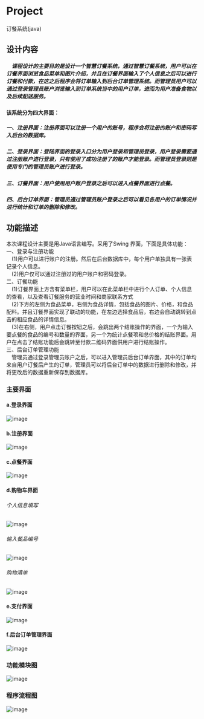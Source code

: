 # Project
订餐系统(java)
## 设计内容
##### &emsp;课程设计的主要目的是设计一个智慧订餐系统，通过智慧订餐系统，用户可以在订餐界面浏览食品菜单和图片介绍，并且在订餐界面输入了个人信息之后可以进行订餐和付款，在这之后程序会将订单输入到后台订单管理系统。而管理员用户可以通过登录管理员账户浏览输入到订单系统当中的用户订单，进而为用户准备食物以及后续配送服务。
#### 该系统分为四大界面：
##### 一、注册界面：注册界面可以注册一个用户的账号，程序会将注册的账户和密码写入后台的数据库。
##### 二、登录界面：登陆界面的登录入口分为用户登录和管理员登录，用户登录需要通过注册账户进行登录，只有使用了成功注册了的账户才能登录。而管理员登录则是使用专门的管理员账户进行登录。
##### 三、订餐界面：用户使用用户账户登录之后可以进入点餐界面进行点餐。
##### 四、后台订单界面：管理员通过管理员账户登录之后可以看见各用户的订单情况并进行统计和订单的删除和修改。
## 功能描述
本次课程设计主要是用Java语言编写。采用了Swing 界面，下面是具体功能：
<br>一、登录与注册功能
<br>&emsp;(1)用户可以进行账户的注册。然后在后台数据库中，每个用户单独具有一张表记录个人信息。
<br>&emsp;(2)用户仅可以通过注册过的用户账户和密码登录。
<br>二、订餐功能
<br>&emsp;(1)订餐界面上方含有菜单栏，用户可以在此菜单栏中进行个人订单、个人信息的查看，以及查看订餐服务的营业时间和商家联系方式
<br>&emsp;(2)下方的左侧为食品菜单，右侧为食品详情，包括食品的图片、价格，和食品配料。并且订餐界面实现了联动的功能，在左边选择食品后，右边会自动跳转到点击的相应食品的详情信息。
<br>&emsp;(3)在右侧，用户点击订餐按钮之后，会跳出两个结账操作的界面，一个为输入要点餐的食品的编号和数量的界面，另一个为统计点餐项和总价格的结账界面。用户在点击了结账功能后会跳转至付款二维码界面供用户进行结账操作。
<br>三、后台订单管理功能
<br>&emsp;管理员通过登录管理员账户之后，可以进入管理员后台订单界面，其中的订单均来自用户订餐后产生的订单，管理员可以将后台订单中的数据进行删除和修改，并将更改后的数据重新保存到数据库。
### 主要界面
#### a.登录界面
![image](https://github.com/JimStevens-YZY/Project/blob/master/photo/pic1.png)
#### b.注册界面
![image](https://github.com/JimStevens-YZY/Project/blob/master/photo/pic2.png)
#### c.点餐界面
![image](https://github.com/JimStevens-YZY/Project/blob/master/photo/pic3.png)
#### d.购物车界面
###### 个人信息填写
![image](https://github.com/JimStevens-YZY/Project/blob/master/photo/pic4.png)
###### 输入餐品编号
![image](https://github.com/JimStevens-YZY/Project/blob/master/photo/pic5.png)
###### 购物清单
![image](https://github.com/JimStevens-YZY/Project/blob/master/photo/pic6.png)
#### e.支付界面
![image](https://github.com/JimStevens-YZY/Project/blob/master/photo/pic7.png)
#### f.后台订单管理界面
![image](https://github.com/JimStevens-YZY/Project/blob/master/photo/pic8.png)
### 功能模块图
![image](https://github.com/JimStevens-YZY/Project/blob/master/photo/pic9.png)
### 程序流程图
![image](https://github.com/JimStevens-YZY/Project/blob/master/photo/pic10.png)

